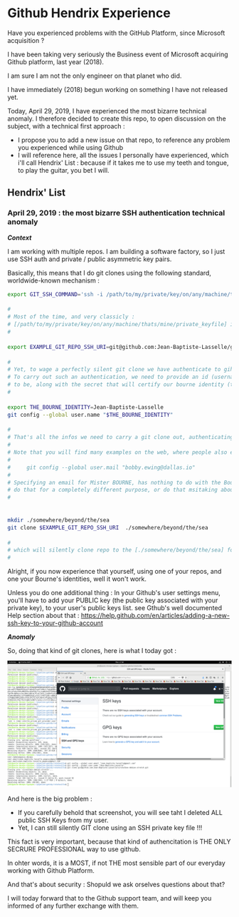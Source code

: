 # Github Hendrix Experience

Have you experienced problems with the GitHub Platform, since Microsoft acquisition ? 

I have been taking very seriously the Business event of Microsoft acquiring Github platform, last year (2018).

I am sure I am not the only engineer on that planet who did.

I have immediately (2018) begun working on something I have not released yet.

Today, April 29, 2019, I have experienced the most bizarre technical anomaly. I therefore decided to create this repo, to open discussion on the subject, with a technical first approach : 

* I propose you to add a new issue on that repo, to reference any problem you experienced while using Github
* I will reference here, all the issues I personally have experienced, which i'll call Hendrix' List : because if it takes me to use my teeth and tongue, to play the guitar, you bet I will.

## Hendrix' List

###  April 29, 2019 : the most bizarre SSH authentication technical anomaly

_**Context**_ 

I am working with multiple repos. I am building a software factory, so I just use SSH auth and private / public asymmetric key pairs.

Basically, this means that I do git clones using the following standard, worldwide-known mechanism : 

```sh
export GIT_SSH_COMMAND='ssh -i /path/to/my/private/key/on/any/machine/thats/mine/private_keyfile'

# 
# Most of the time, and very classicly : 
# [/path/to/my/private/key/on/any/machine/thats/mine/private_keyfile] is [~/.ssh/id_rsa]
# 

export EXAMPLE_GIT_REPO_SSH_URI=git@github.com:Jean-Baptiste-Lasselle/github_hendrix_experience.git

# 
# Yet, to wage a perfectly silent git clone we have authenticate to gihub using the SSH protocol : 
# To carry out such an authentication, we need to provide an id (username), in other words say who we claim  
# to be, along with the secret that will certify our bourne identity (the secret being the secret key)
# 

export THE_BOURNE_IDENTITY=Jean-Baptiste-Lasselle
git config --global user.name "$THE_BOURNE_IDENTITY"

# 
# That's all the infos we need to carry a git clone out, authenticating with the SSH protocol.
# 
# Note that you will find many examples on the web, where people also execute something like : 
# 
#     git config --global user.mail "bobby.ewing@dallas.io"
# 
# Specifying an email for Mister BOURNE, has nothing to do with the Bourne's identity, people 
# do that for a completely different purpose, or do that msitaking about its purpose.
# 


mkdir ./somewhere/beyond/the/sea
git clone $EXAMPLE_GIT_REPO_SSH_URI  ./somewhere/beyond/the/sea

# 
# which will silently clone repo to the [./somewhere/beyond/the/sea] folder
# 

```

Alright, if you now experience that yourself, using one of your repos, and one your Bourne's identities, well it won't work.

Unless you do one additional thing : In your Github's user settings menu, you'll have to add your PUBLIC key (the public key associated with your private key), to your user's public keys list. 
see Gthub's well documented Help section about that : https://help.github.com/en/articles/adding-a-new-ssh-key-to-your-github-account


_**Anomaly**_

So, doing that kind of git clones, here is what I today got : 

![obvious problem on github platform](https://github.com/Jean-Baptiste-Lasselle/github_hendrix_experience/raw/master/images/GITHUB_SSH_OBVIOUS_BUG_I_DELETED_ALL_SSH_KEYS_BUT_I_CAN_GIT_CLONE_WITH_SSH2019-04-29%2017-18-59.png)

And here is the big problem : 

* If you carefully behold that screenshot, you will see taht I deleted ALL public SSH Keys from my user. 
* Yet, I can still silently GIT clone using an SSH private key file !!!

This fact is very important, because that kind of authencitation is THE ONLY SECRURE PROFESSIONAL way to use github.

In ohter words, it is a MOST, if not THE most sensible part of our everyday working with Github Platform.

And that's about security :  Shopuld we ask orselves questions about that? 

I will today forward that to the Github support team, and will keep you informed of any further exchange with them.




